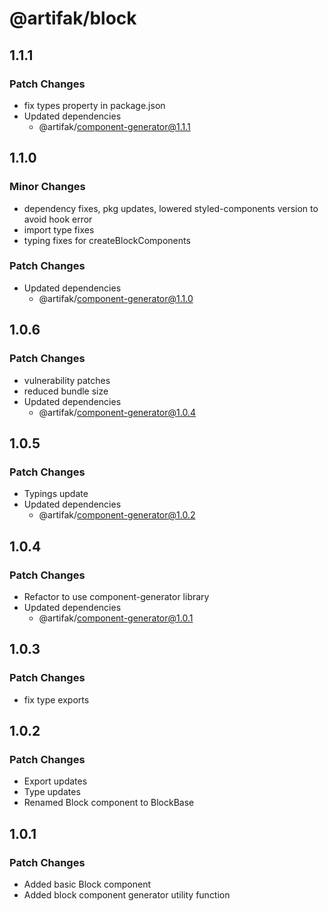 # @artifak/block

## 1.1.1

### Patch Changes

- fix types property in package.json
- Updated dependencies
  - @artifak/component-generator@1.1.1

## 1.1.0

### Minor Changes

- dependency fixes, pkg updates, lowered styled-components version to avoid hook error
- import type fixes
- typing fixes for createBlockComponents

### Patch Changes

- Updated dependencies
  - @artifak/component-generator@1.1.0

## 1.0.6

### Patch Changes

- vulnerability patches
- reduced bundle size
- Updated dependencies
  - @artifak/component-generator@1.0.4

## 1.0.5

### Patch Changes

- Typings update
- Updated dependencies
  - @artifak/component-generator@1.0.2

## 1.0.4

### Patch Changes

- Refactor to use component-generator library
- Updated dependencies
  - @artifak/component-generator@1.0.1

## 1.0.3

### Patch Changes

- fix type exports

## 1.0.2

### Patch Changes

- Export updates
- Type updates
- Renamed Block component to BlockBase

## 1.0.1

### Patch Changes

- Added basic Block component
- Added block component generator utility function
